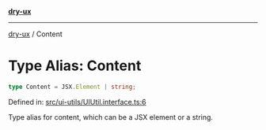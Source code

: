 [**dry-ux**](../README.md)

***

[dry-ux](../README.md) / Content

# Type Alias: Content

```ts
type Content = JSX.Element | string;
```

Defined in: [src/ui-utils/UIUtil.interface.ts:6](https://github.com/navedr/dry-ux/blob/357842b7190c45081ec89f2dfed62dd2067eff7b/src/ui-utils/UIUtil.interface.ts#L6)

Type alias for content, which can be a JSX element or a string.
